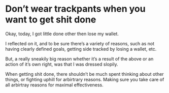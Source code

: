 # Don’t wear trackpants when you want to get shit done


Okay, today, I got little done other then lose my wallet.

I reflected on it, and to be sure there’s a variety of reasons, such as not
having clearly defined goals, getting side tracked by losing a wallet, etc.

But, a really sneakily big reason whether it’s a result of the above or an
action of it’s own right, was that I was dressed slopily.

When getting shit done, there shouldn’t be much spent thinking about other
things, or fighting uphill for arbirtrary reasons. Making sure you take care
of all arbirtray reasons for maximal effectiveness.

